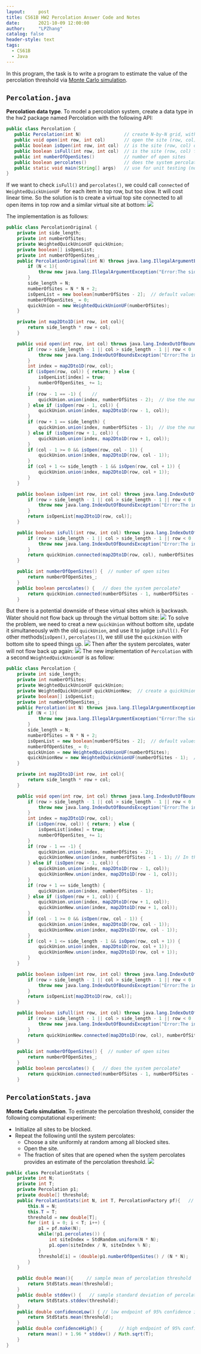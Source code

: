 ```yaml
---
layout:     post
title: CS61B HW2 Percolation Answer Code and Notes
date:       2021-10-09 12:00:00
author:     "LPZhang"
catalog: false
header-style: text
tags: 
  - CS61B
  - Java
---
```



In this program, the task is to write a program to estimate the value of the percolation threshold via [Monte Carlo simulation](https://en.wikipedia.org/wiki/Monte_Carlo_method).

## `Percolation.java`
**Percolation data type**. To model a percolation system, create a data type in the hw2 package named Percolation with the following API:
```java
public class Percolation {
   public Percolation(int N)                // create N-by-N grid, with all sites initially blocked
   public void open(int row, int col)       // open the site (row, col) if it is not open already
   public boolean isOpen(int row, int col)  // is the site (row, col) open?
   public boolean isFull(int row, int col)  // is the site (row, col) full?
   public int numberOfOpenSites()           // number of open sites
   public boolean percolates()              // does the system percolate?
   public static void main(String[] args)   // use for unit testing (not required)
}
```
If we want to check `isFull()` and `percolates()`, we could call `connected` of `WeightedQuickUnionUF ` for each item in top row, but too slow. It will cost linear time. So the solution is to create a virtual top site connected to all open items in top row and a similar virtual site at bottom:
![](https://github.com/Ramer42/Ramer42.github.io/blob/master/img/in-post/2021-10-09-CS61B-HW2/hw2-slides-1.jpg?raw=true)

The implementation is as follows:
```java
public class PercolationOriginal {
    private int side_length;
    private int numberOfSites;
    private WeightedQuickUnionUF quickUnion;
    private boolean[] isOpenList;
    private int numberOfOpenSites_;
    public PercolationOriginal(int N) throws java.lang.IllegalArgumentException{                 // create N-by-N grid, with all sites initially blocked
        if (N < 1){
            throw new java.lang.IllegalArgumentException("Error:The side length must be at least 1");
        }
        side_length = N;
        numberOfSites = N * N + 2;
        isOpenList = new boolean[numberOfSites - 2];  // default values of boolean arrays created by 'new boolean[]' method are null
        numberOfOpenSites_ = 0;
        quickUnion = new WeightedQuickUnionUF(numberOfSites);
    }

    private int map2Dto1D(int row, int col){
        return side_length * row + col;
    }

    public void open(int row, int col) throws java.lang.IndexOutOfBoundsException{       // open the site (row, col) if it is not open already
        if (row > side_length - 1 || col > side_length - 1 || row < 0 || col < 0){
            throw new java.lang.IndexOutOfBoundsException("Error:The index is out of bounds:0-" + (side_length - 1));
        }
        int index = map2Dto1D(row, col);
        if (isOpen(row, col)) { return; } else {
            isOpenList[index] = true;
            numberOfOpenSites_ += 1;
        }
        if (row - 1 == -1) {    //
            quickUnion.union(index, numberOfSites - 2);  // Use the numberOfSites - 2(second-to-last) element of quickUnion to represent top virtual site
        } else if (isOpen(row - 1, col)) {
            quickUnion.union(index, map2Dto1D(row - 1, col));
        }
        if (row + 1 == side_length) {
            quickUnion.union(index, numberOfSites - 1);  // Use the numberOfSites - 1(last) element of quickUnion to represent bottom virtual site
        } else if (isOpen(row + 1, col)) {
            quickUnion.union(index, map2Dto1D(row + 1, col));
        }
        if (col - 1 >= 0 && isOpen(row, col - 1)) {
            quickUnion.union(index, map2Dto1D(row, col - 1));
        }
        if (col + 1 <= side_length - 1 && isOpen(row, col + 1)) {
            quickUnion.union(index, map2Dto1D(row, col + 1));
        }
    }

    public boolean isOpen(int row, int col) throws java.lang.IndexOutOfBoundsException{  // is the site (row, col) open?
        if (row > side_length - 1 || col > side_length - 1 || row < 0 || col < 0){
            throw new java.lang.IndexOutOfBoundsException("Error:The index is out of bounds:0-" + (side_length - 1));
        }
        return isOpenList[map2Dto1D(row, col)];
    }

    public boolean isFull(int row, int col) throws java.lang.IndexOutOfBoundsException{    // is the site (row, col) full?
        if (row > side_length - 1 || col > side_length - 1 || row < 0 || col < 0){
            throw new java.lang.IndexOutOfBoundsException("Error:The index is out of bounds:0-" + (side_length - 1));
        }
        return quickUnion.connected(map2Dto1D(row, col), numberOfSites - 2);
    }

    public int numberOfOpenSites() {  // number of open sites
        return numberOfOpenSites_;
    }
    public boolean percolates() {   // does the system percolate?
        return quickUnion.connected(numberOfSites - 1, numberOfSites - 2);
    }
```
But there is a potential downside of these virtual sites which is backwash. Water should not flow back up through the virtual bottom site:
![](https://github.com/Ramer42/Ramer42.github.io/blob/master/img/in-post/2021-10-09-CS61B-HW2/visualization-1.gif?raw=true)
To solve the problem, we need to creat a new `quickUnion` without bottom site, update it simultaneously with the old `quickUnion`, and use it to judge `isFull()`. For other methods(`isOpen()`, `percolates()`), we still use the `quickUnion` with bottom site to speed things up.
![](https://github.com/Ramer42/Ramer42.github.io/blob/master/img/in-post/2021-10-09-CS61B-HW2/hw2-slides-3.jpg?raw=true)
Then after the system percolates, water will not flow back up again:
![](https://github.com/Ramer42/Ramer42.github.io/blob/master/img/in-post/2021-10-09-CS61B-HW2/visualization-2.gif?raw=true)
The new implementation of `Percolation` with a second `WeightedQuickUnionUF` is as follow:
```java
public class Percolation {
    private int side_length;
    private int numberOfSites;
    private WeightedQuickUnionUF quickUnion;
    private WeightedQuickUnionUF quickUnionNew;  // create a quickUnion Without Bottom Site
    private boolean[] isOpenList;
    private int numberOfOpenSites_;
    public Percolation(int N) throws java.lang.IllegalArgumentException{                 // create N-by-N grid, with all sites initially blocked
        if (N < 1){
            throw new java.lang.IllegalArgumentException("Error:The side length must be at least 1");
        }
        side_length = N;
        numberOfSites = N * N + 2;
        isOpenList = new boolean[numberOfSites - 2];  // default values of boolean arrays created by 'new boolean[]' method are null
        numberOfOpenSites_ = 0;
        quickUnion = new WeightedQuickUnionUF(numberOfSites);
        quickUnionNew = new WeightedQuickUnionUF(numberOfSites - 1);  // Create a new quickUnion without bottom virtual site to solve backwash
    }

    private int map2Dto1D(int row, int col){
        return side_length * row + col;
    }

    public void open(int row, int col) throws java.lang.IndexOutOfBoundsException{       // open the site (row, col) if it is not open already
        if (row > side_length - 1 || col > side_length - 1 || row < 0 || col < 0){
            throw new java.lang.IndexOutOfBoundsException("Error:The index is out of bounds:0-" + (side_length - 1));
        }
        int index = map2Dto1D(row, col);
        if (isOpen(row, col)) { return; } else {
            isOpenList[index] = true;
            numberOfOpenSites_ += 1;
        }
        if (row - 1 == -1) {
            quickUnion.union(index, numberOfSites - 2);
            quickUnionNew.union(index, numberOfSites - 1 - 1); // In the new quickUnion, use last element to represent top virtual site
        } else if (isOpen(row - 1, col)) {
            quickUnion.union(index, map2Dto1D(row - 1, col));
            quickUnionNew.union(index, map2Dto1D(row - 1, col));
        }
        if (row + 1 == side_length) {
            quickUnion.union(index, numberOfSites - 1);
        } else if (isOpen(row + 1, col)) {
            quickUnion.union(index, map2Dto1D(row + 1, col));
            quickUnionNew.union(index, map2Dto1D(row + 1, col));
        }
        if (col - 1 >= 0 && isOpen(row, col - 1)) {
            quickUnion.union(index, map2Dto1D(row, col - 1));
            quickUnionNew.union(index, map2Dto1D(row, col - 1));
        }
        if (col + 1 <= side_length - 1 && isOpen(row, col + 1)) {
            quickUnion.union(index, map2Dto1D(row, col + 1));
            quickUnionNew.union(index, map2Dto1D(row, col + 1));
        }
    }

    public boolean isOpen(int row, int col) throws java.lang.IndexOutOfBoundsException{  // is the site (row, col) open?
        if (row > side_length - 1 || col > side_length - 1 || row < 0 || col < 0){
            throw new java.lang.IndexOutOfBoundsException("Error:The index is out of bounds:0-" + (side_length - 1));
        }
        return isOpenList[map2Dto1D(row, col)];
    }

    public boolean isFull(int row, int col) throws java.lang.IndexOutOfBoundsException{    // is the site (row, col) full?
        if (row > side_length - 1 || col > side_length - 1 || row < 0 || col < 0){
            throw new java.lang.IndexOutOfBoundsException("Error:The index is out of bounds:0-" + (side_length - 1));
        }
        return quickUnionNew.connected(map2Dto1D(row, col), numberOfSites - 1 - 1);  // Use new quickUnion to check isFull
    }

    public int numberOfOpenSites() {  // number of open sites
        return numberOfOpenSites_;
    }
    public boolean percolates() {   // does the system percolate?
        return quickUnion.connected(numberOfSites - 1, numberOfSites - 2);
    }
```

## `PercolationStats.java`
**Monte Carlo simulation**. To estimate the percolation threshold, consider the following computational experiment:
- Initialize all sites to be blocked.
- Repeat the following until the system percolates:
  - Choose a site uniformly at random among all blocked sites.
  - Open the site.
  - The fraction of sites that are opened when the system percolates provides an estimate of the percolation threshold.
![](https://github.com/Ramer42/Ramer42.github.io/blob/master/img/in-post/2021-10-09-CS61B-HW2/hw2-slides-1.gif?raw=true)
```java
public class PercolationStats {
    private int N;
    private int T;
    private Percolation p1;
    private double[] threshold;
    public PercolationStats(int N, int T, PercolationFactory pf){   // perform T independent experiments on an N-by-N grid
        this.N = N;
        this.T = T;
        threshold = new double[T];
        for (int i = 0; i < T; i++) {
            p1 = pf.make(N);
            while(!p1.percolates()) {
                int siteIndex = StdRandom.uniform(N * N);
                p1.open(siteIndex / N, siteIndex % N);
            }
            threshold[i] = (double)p1.numberOfOpenSites() / (N * N);
        }
    }

    public double mean(){     // sample mean of percolation threshold
        return StdStats.mean(threshold);
    }
    public double stddev() {   // sample standard deviation of percolation threshold
        return StdStats.stddev(threshold);
    }
    public double confidenceLow() { // low endpoint of 95% confidence interval
        return StdStats.mean(threshold);
    }
    public double confidenceHigh() {      // high endpoint of 95% confidence interval
        return mean() + 1.96 * stddev() / Math.sqrt(T);
    }
}
```